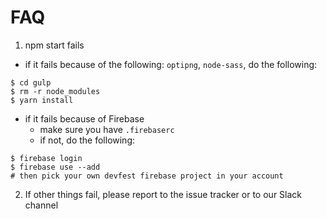 # FAQ

1. npm start fails

- if it fails because of the following: `optipng`, `node-sass`, do the following:
```
$ cd gulp
$ rm -r node_modules
$ yarn install
```

- if it fails because of Firebase
  - make sure you have `.firebaserc`
  - if not, do the following:
```
$ firebase login
$ firebase use --add
# then pick your own devfest firebase project in your account
```

2. If other things fail, please report to the issue tracker or to our Slack channel